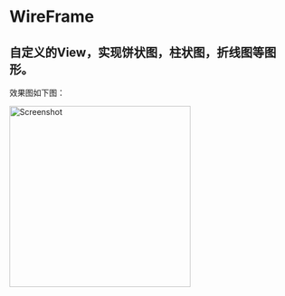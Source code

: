 WireFrame
=========

自定义的View，实现饼状图，柱状图，折线图等图形。
--------------------------
效果图如下图：
<p>
   <img src="https://raw.githubusercontent.com/normalhh/WireFrame/master/assets/screenshot.jpg" width="320" alt="Screenshot"/>
</p>

